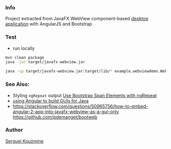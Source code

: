 ### Info
Project extracted from
JavaFX WebView component-based [desktop application](https://github.com/lipido/javafxwebview) with AngularJS and Bootstrap


### Test

* run locally
```sh
mvn clean package
java -jar target/javafx-webview.jar 
```
```sh
java -cp target/javafx-webview.jar:target/lib/* example.webviewdemo.WebViewDemo
```
### See Also:

  * Styling `ngRepeat` output [Use Bootstrap Span Elements with ngRepeat](https://www.codeproject.com/Articles/5277651/How-to-Use-Bootstrap-Span-Elements-with-ngRepeat)
  * [using Angular to build GUIs for Java](https://medium.com/@alexandredemersroberge/using-angular-to-build-guis-for-java-322450a8124f) 
  * https://stackoverflow.com/questions/50965756/how-to-embed-angular-2-app-into-javafx-webview-as-a-gui-only
  https://github.com/pdemanget/bootweb
### Author
[Serguei Kouzmine](kouzmine_serguei@yahoo.com)
